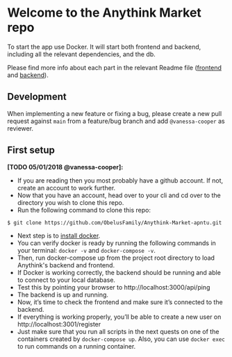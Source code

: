 # Welcome to the Anythink Market repo

To start the app use Docker. It will start both frontend and backend, including all the relevant dependencies, and the db.

Please find more info about each part in the relevant Readme file ([frontend](frontend/readme.md) and [backend](backend/README.md)).

## Development

When implementing a new feature or fixing a bug, please create a new pull request against `main` from a feature/bug branch and add `@vanessa-cooper` as reviewer.

## First setup

**[TODO 05/01/2018 @vanessa-cooper]:** 

- If you are reading then you most probably have a github account. If not, create an account to work further.
- Now that you have an account, head over to your cli and cd over to the directory you wish to clone this repo.
- Run the following command to clone this repo:

`$ git clone https://github.com/ObelusFamily/Anythink-Market-apntu.git `

- Next step is to [install docker](https://docs.docker.com/get-docker/).
- You can verify docker is ready by running the following commands in your terminal: 
`docker -v` and `docker-compose -v`.
- Then, run docker-compose up from the project root directory to load Anythink's backend and frontend.
- If Docker is working correctly, the backend should be running and able to connect to your local database.
- Test this by pointing your browser to http://localhost:3000/api/ping 
- The backend is up and running.
- Now, it’s time to check the frontend and make sure it’s connected to the backend.
- If everything is working properly, you’ll be able to create a new user on http://localhost:3001/register
- Just make sure that you run all scripts in the next quests on one of the containers created by `docker-compose up`.  Also, you can use `docker exec` to run commands on a running container.



